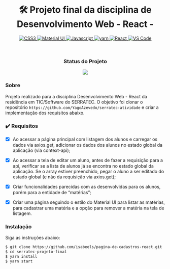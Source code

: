 <h1 align="center"> 🛠 Projeto final da disciplina de Desenvolvimento Web - React -</h1>

<p align="center">
  <a href="">
    <img src="https://img.shields.io/badge/CSS3-1572B6?style=for-the-badge&logo=css3&logoColor=white"  alt="CSS3" />
  </a>
   <a href="">
    <img src="https://img.shields.io/badge/Material%20UI-007FFF?style=for-the-badge&logo=mui&logoColor=white"  alt="Material UI" />
  </a>
  <a href="">
    <img src="https://img.shields.io/badge/JavaScript-323330?style=for-the-badge&logo=javascript&logoColor=F7DF1E"  alt="Javascript" />
  </a>
   <a href="">
    <img src="https://img.shields.io/badge/Yarn-2C8EBB?style=for-the-badge&logo=yarn&logoColor=white"  alt="yarn" />
  </a>
     <a href="">
    <img src="https://img.shields.io/badge/React-20232A?style=for-the-badge&logo=react&logoColor=61DAFB"  alt="React" />
  </a>
  <a href="">
    <img src="https://img.shields.io/badge/Visual_Studio_Code-0078D4?style=for-the-badge&logo=visual%20studio%20code&logoColor=white"  alt="VS Code" />
  </a>
  </p>
    <br />
  
<h3 align="center"> Status do Projeto </h3>
  <p align="center">
<img src="http://img.shields.io/static/v1?label=STATUS&message=CONSTRUINDO...&color=GREEN&style=for-the-badge"/>
</p>

### Sobre
Projeto realizado para a disciplina Desenvolvimento Web - React da residência em TIC/Software do SERRATEC. O objetivo foi clonar o repositório ```https://github.com/YagoAzevedo/serratec-atividade``` e criar a implementação dos requisitos abaixo.

### ✔️ Requisitos

- [x] Ao acessar a página principal com listagem dos alunos e carregar os dados via axios.get, adicionar os dados dos alunos no estado global da aplicação (via context-api);
- [x] Ao acessar a tela de editar um aluno, antes de fazer a requisição para a api, verificar se a lista de alunos já se encontra no estado global da aplicação. Se o array estiver preenchido, pegar o aluno a ser editado do estado global (e não da requisição via axios.get);
- [X] Criar funcionalidades parecidas com as desenvolvidas para os alunos, porém para a entidade de “matérias”;
- [X] Criar uma página seguindo o estilo do Material UI para listar as matérias, para cadastrar uma matéria e a opção para remover a matéria na tela de listagem.


### Instalação

Siga as instruções abaixo:

```sh
$ git clone https://github.com/isabeels/pagina-de-cadastros-react.git
$ cd serratec-projeto-final
$ yarn install
$ yarn start
```
